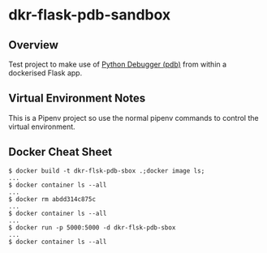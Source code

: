# dkr-flask-pdb-sandbox
## Overview
Test project to make use of [Python Debugger (pdb)](https://docs.python.org/3/library/pdb.html) from within a dockerised Flask app.


## Virtual Environment Notes
This is a Pipenv project so use the normal pipenv commands to control the virtual environment.


## Docker Cheat Sheet 

```
$ docker build -t dkr-flsk-pdb-sbox .;docker image ls;
...
$ docker container ls --all
...
$ docker rm abdd314c875c
...
$ docker container ls --all
...
$ docker run -p 5000:5000 -d dkr-flsk-pdb-sbox
...
$ docker container ls --all
```
